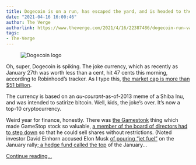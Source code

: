 ```yaml
---
title: Dogecoin is on a run, has escaped the yard, and is headed to the moon
date: "2021-04-16 16:00:46"
author: The Verge
authorlink: https://www.theverge.com/2021/4/16/22387486/dogecoin-run-valuation-cryptocurrency-spike-elon-musk
tags:
- The-Verge
---
```

<figure>
      <img alt="Dogecoin logo" src="https://cdn.vox-cdn.com/thumbor/px4qoPMrTMFeETFXi7ZGqxDyLZg=/21x0:539x345/1310x873/cdn.vox-cdn.com/uploads/chorus_image/image/69137451/Dogecoin_logo.0.png" />
    </figure>

  <p id="JRJotZ">Oh, super, Dogecoin is spiking. The joke currency, which as recently as January 27th was worth less than a cent, hit 47 cents this morning, according to Robinhood’s tracker. As I type this, <a href="https://coinmarketcap.com/currencies/dogecoin/">the market cap is more than $51 billion</a>.</p>
<p id="TGmGWI">The currency is based on an <em>au-courant-</em>as-of-2013 meme of a Shiba Inu, and was intended to satirize bitcoin. Well, kids, the joke’s over. It’s now a top-10 cryptocurrency.</p>
<p id="fe6jgE">Weird year for finance, honestly. There was <a href="https://www.theverge.com/22251427/reddit-gamestop-stock-short-wallstreetbets-robinhood-wall-street">the Gamestonk</a> thing which made GameStop stock so valuable, <a href="https://www.reuters.com/article/us-gamestop-board-hestia-exclusive-idUSKBN2BV2VW">a member of the board of directors had to step down</a> so that he could sell shares without restrictions. (Noted investor David Einhorn accused Elon Musk <a href="https://www.reuters.com/business/autos-transportation/investor-einhorn-says-palihapitiya-musk-poured-jet-fuel-gamestop-2021-04-15/">of pouring “jet fuel”</a> on the January rally;<a href="https://www.bloomberg.com/opinion/articles/2021-02-04/elon-musk-s-gamestop-tweets-are-now-a-hedge-fund-signal?sref=M8H6LjUF"> a hedge fund called the top</a> of the January...</p>
  <p>
    <a href="https://www.theverge.com/2021/4/16/22387486/dogecoin-run-valuation-cryptocurrency-spike-elon-musk">Continue reading&hellip;</a>
  </p>